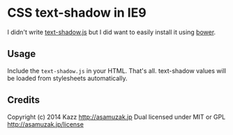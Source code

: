 CSS text-shadow in IE9
========================

I didn't write [text-shadow.js](http://asamuzak.jp/html/446) 
but I did want to easily install it using [bower](http://twitter.github.io/bower/).

Usage
-----
Include the `text-shadow.js` in your HTML. That's all. text-shadow values will be loaded from stylesheets automatically.

Credits
-------
Copyright (c) 2014 Kazz
http://asamuzak.jp
Dual licensed under MIT or GPL
http://asamuzak.jp/license
